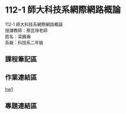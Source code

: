 # 112-1 師大科技系網際網路概論  
112-1 師大科技系網際網路概論  
授課教師：蔡芸琤老師  
姓名：梁巍瀚  
系級：科技系二年級    
## 課程筆記區  
## 作業連結區
[GitHub]:file:///D:/Wei-Han/Documents/GitHub/myweb/index.html
[hw1][GitHub]
## 專題連結區 
